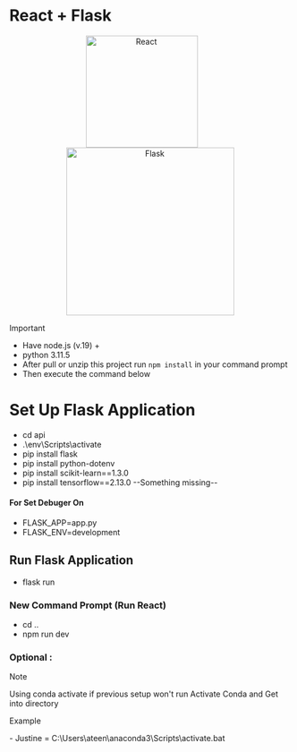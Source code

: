 # React + Flask 
<p align="center">
  <img width="200" src="https://upload.wikimedia.org/wikipedia/commons/thumb/a/a7/React-icon.svg/1150px-React-icon.svg.png" alt="React">
  <span style="margin-right: 30px"></span>
  <img width="300" src="https://miro.medium.com/v2/resize:fit:438/1*0G5zu7CnXdMT9pGbYUTQLQ.png" alt="Flask">
</p>

> [!important]  
> - Have node.js (v.19) +
> - python 3.11.5
> - After pull or unzip this project run ```npm install``` in your command prompt
> - Then execute the command below

# Set Up Flask Application
- cd api
- .\env\Scripts\activate 
- pip install flask
- pip install python-dotenv
- pip install scikit-learn==1.3.0
- pip install tensorflow==2.13.0
--Something missing--

#### For Set Debuger On
- FLASK_APP=app.py
- FLASK_ENV=development

## Run Flask Application 
- flask run

### New Command Prompt (Run React)
- cd ..
- npm run dev

### Optional :
> [!note]  
> Using conda activate if previous setup won't run
Activate Conda and Get into directory
<p>Example</p>
- Justine = C:\Users\ateen\anaconda3\Scripts\activate.bat
